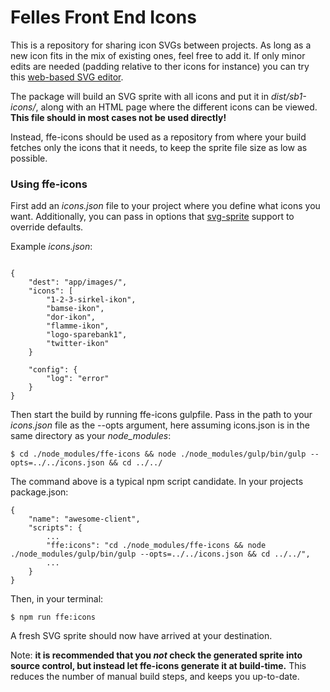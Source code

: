 # Felles Front End Icons

This is a repository for sharing icon SVGs between projects. As long as a new icon fits in the mix of existing ones,
feel free to add it. If only minor edits are needed (padding relative to ther icons for instance) you can try this 
[web-based SVG editor](https://github.com/SVG-Edit/svgedit). 

The package will build an SVG sprite with all icons and put it in _dist/sb1-icons/_, along with an HTML page where
the different icons can be viewed. **This file should in most cases not be used directly!**

Instead, ffe-icons should be used as a repository from where your build fetches only the icons that it needs, to keep
the sprite file size as low as possible.


### Using ffe-icons
First add an _icons.json_ file to your project where you define what icons you want. Additionally, you can
pass in options that [svg-sprite](https://github.com/jkphl/svg-sprite) support to override defaults.

Example _icons.json_:

```

{
    "dest": "app/images/",
    "icons": [
        "1-2-3-sirkel-ikon",
        "bamse-ikon",
        "dor-ikon",
        "flamme-ikon",
        "logo-sparebank1",
        "twitter-ikon"
    }

    "config": {
        "log": "error"
    }
}

```

Then start the build by running ffe-icons gulpfile. Pass in the path to your _icons.json_ file as
the --opts argument, here assuming icons.json is in the same directory as your _node_modules_:

`$ cd ./node_modules/ffe-icons && node ./node_modules/gulp/bin/gulp --opts=../../icons.json && cd ../../`

The command above is a typical npm script candidate. In your projects package.json:

```
{
    "name": "awesome-client",
    "scripts": {
        ...
        "ffe:icons": "cd ./node_modules/ffe-icons && node ./node_modules/gulp/bin/gulp --opts=../../icons.json && cd ../../",
        ...
    }
}
```

Then, in your terminal:

`$ npm run ffe:icons`

A fresh SVG sprite should now have arrived at your destination.

Note: **it is recommended that you _not_ check the generated sprite into source control, but instead let ffe-icons
generate it at build-time.** This reduces the number of manual build steps, and keeps you up-to-date. 